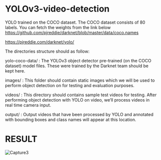 # YOLOv3-video-detection

YOLO trained on the COCO dataset. The COCO dataset consists of 80 labels. You can fetch the weights from the link below 
https://github.com/pjreddie/darknet/blob/master/data/coco.names

https://pjreddie.com/darknet/yolo/

The directories structure should as follow:

yolo-coco-data/
 : The YOLOv3 object detector pre-trained (on the COCO dataset) model files. These were trained by the Darknet team should be kept here.

images/
 : This folder should contain static images which we will be used to perform object detection on for testing and evaluation purposes.

videos/
 : This directory should contains sample test videos for testing. After performing object detection with YOLO on video, we’ll process videos in real time camera input. 

output/
 : Output videos that have been processed by YOLO and annotated with bounding boxes and class names will appear at this location.

# RESULT
![Capture3](https://user-images.githubusercontent.com/46977634/80386874-e0263780-889f-11ea-9db5-42aada0293cf.JPG)
